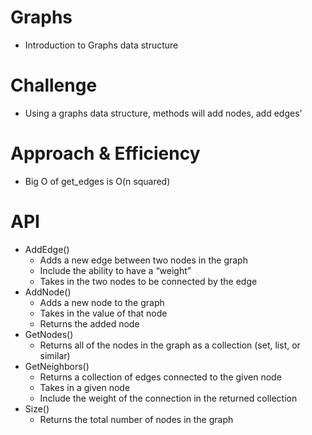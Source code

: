 # Graphs
- Introduction to Graphs data structure

# Challenge
- Using a graphs data structure, methods will add nodes, add edges'

# Approach & Efficiency
- Big O of get_edges is O(n squared)

# API
- AddEdge()
    - Adds a new edge between two nodes in the graph
    - Include the ability to have a “weight”
    - Takes in the two nodes to be connected by the edge
- AddNode()
   -  Adds a new node to the graph
    - Takes in the value of that node
    - Returns the added node
- GetNodes()
    - Returns all of the nodes in the graph as a collection (set, list, or similar)
- GetNeighbors()
    - Returns a collection of edges connected to the given node
    - Takes in a given node
    - Include the weight of the connection in the returned collection
- Size()
    - Returns the total number of nodes in the graph